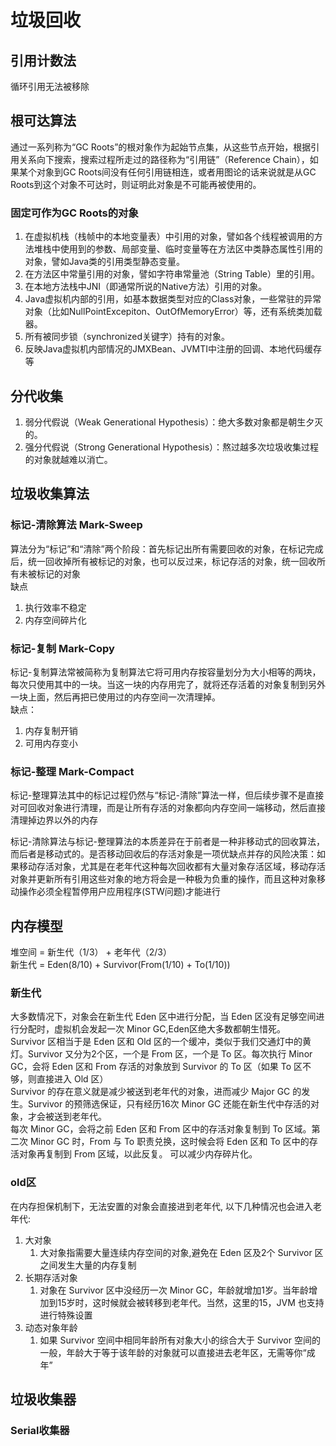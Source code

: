 # 垃圾回收

## 引用计数法

循环引用无法被移除

## 根可达算法

通过一系列称为“GC Roots”的根对象作为起始节点集，从这些节点开始，根据引用关系向下搜索，搜索过程所走过的路径称为“引用链”（Reference Chain），如果某个对象到GC Roots间没有任何引用链相连，或者用图论的话来说就是从GC Roots到这个对象不可达时，则证明此对象是不可能再被使用的。

### 固定可作为GC Roots的对象
1. 在虚拟机栈（栈帧中的本地变量表）中引用的对象，譬如各个线程被调用的方法堆栈中使用到的参数、局部变量、临时变量等在方法区中类静态属性引用的对象，譬如Java类的引用类型静态变量。
2. 在方法区中常量引用的对象，譬如字符串常量池（String Table）里的引用。
3. 在本地方法栈中JNI（即通常所说的Native方法）引用的对象。
4. Java虚拟机内部的引用，如基本数据类型对应的Class对象，一些常驻的异常对象（比如NullPointExcepiton、OutOfMemoryError）等，还有系统类加载器。
5. 所有被同步锁（synchronized关键字）持有的对象。
6. 反映Java虚拟机内部情况的JMXBean、JVMTI中注册的回调、本地代码缓存等

## 分代收集
1. 弱分代假说（Weak Generational Hypothesis）：绝大多数对象都是朝生夕灭的。
2. 强分代假说（Strong Generational Hypothesis）：熬过越多次垃圾收集过程的对象就越难以消亡。

## 垃圾收集算法

### 标记-清除算法 Mark-Sweep

算法分为“标记”和“清除”两个阶段：首先标记出所有需要回收的对象，在标记完成后，统一回收掉所有被标记的对象，也可以反过来，标记存活的对象，统一回收所有未被标记的对象  
缺点  
1. 执行效率不稳定
2. 内存空间碎片化

### 标记-复制 Mark-Copy

标记-复制算法常被简称为复制算法它将可用内存按容量划分为大小相等的两块，每次只使用其中的一块。当这一块的内存用完了，就将还存活着的对象复制到另外一块上面，然后再把已使用过的内存空间一次清理掉。  
缺点：
1. 内存复制开销
2. 可用内存变小

### 标记-整理 Mark-Compact

标记-整理算法其中的标记过程仍然与“标记-清除”算法一样，但后续步骤不是直接对可回收对象进行清理，而是让所有存活的对象都向内存空间一端移动，然后直接清理掉边界以外的内存  

标记-清除算法与标记-整理算法的本质差异在于前者是一种非移动式的回收算法，而后者是移动式的。是否移动回收后的存活对象是一项优缺点并存的风险决策：如果移动存活对象，尤其是在老年代这种每次回收都有大量对象存活区域，移动存活对象并更新所有引用这些对象的地方将会是一种极为负重的操作，而且这种对象移动操作必须全程暂停用户应用程序(STW问题)才能进行

## 内存模型

堆空间 = 新生代（1/3） + 老年代（2/3）  
新生代 = Eden(8/10) + Survivor(From(1/10) + To(1/10))  

### 新生代
大多数情况下，对象会在新生代 Eden 区中进行分配，当 Eden 区没有足够空间进行分配时，虚拟机会发起一次 Minor GC,Eden区绝大多数都朝生惜死。  
Survivor 区相当于是 Eden 区和 Old 区的一个缓冲，类似于我们交通灯中的黄灯。Survivor 又分为2个区，一个是 From 区，一个是 To 区。每次执行 Minor GC，会将 Eden 区和 From 存活的对象放到 Survivor 的 To 区（如果 To 区不够，则直接进入 Old 区）  
Survivor 的存在意义就是减少被送到老年代的对象，进而减少 Major GC 的发生。Survivor 的预筛选保证，只有经历16次 Minor GC 还能在新生代中存活的对象，才会被送到老年代。  
每次 Minor GC，会将之前 Eden 区和 From 区中的存活对象复制到 To 区域。第二次 Minor GC 时，From 与 To 职责兑换，这时候会将 Eden 区和 To 区中的存活对象再复制到 From 区域，以此反复。  可以减少内存碎片化。

### old区

在内存担保机制下，无法安置的对象会直接进到老年代, 以下几种情况也会进入老年代:
1.  大对象
    1.  大对象指需要大量连续内存空间的对象,避免在 Eden 区及2个 Survivor 区之间发生大量的内存复制
2. 长期存活对象
   1. 对象在 Survivor 区中没经历一次 Minor GC，年龄就增加1岁。当年龄增加到15岁时，这时候就会被转移到老年代。当然，这里的15，JVM 也支持进行特殊设置
3. 动态对象年龄
   1. 如果 Survivor 空间中相同年龄所有对象大小的综合大于 Survivor 空间的一般，年龄大于等于该年龄的对象就可以直接进去老年区，无需等你“成年”

## 垃圾收集器

### Serial收集器
